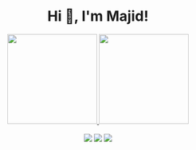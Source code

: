 <h1 align="center">Hi 👋, I'm Majid!</h1>
<div align="center">
  <a href="https://github.com/majidroodil">
  <img height="180em" src="https://github-readme-stats.vercel.app/api?username=majidroodi&show_icons=true&theme=dark&include_all_commits=true&count_private=true"/>
  <img height="180em" src="https://github-readme-stats.vercel.app/api/top-langs/?username=majidroodi&layout=compact&langs_count=7&theme=dark"/>
</div>
<br>
<div align ="center"> 
  <a href="https://www.instagram.com/majidroodi" target="_blank"><img src="https://img.shields.io/badge/-Instagram-%23333?style=for-the-badge&logo=instagram&logoColor=white" target="_blank"></a>
  <a href = "mailto:majidroodi.mr@gmail.com"><img src="https://img.shields.io/badge/-Gmail-%23333?style=for-the-badge&logo=gmail&logoColor=white" target="_blank"></a>
  <a href="https://www.linkedin.com/in/majidroodi" target="_blank"><img src="https://img.shields.io/badge/-LinkedIn-%23333?style=for-the-badge&logo=linkedin&logoColor=white" target="_blank"></a> 
</div>
